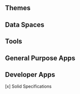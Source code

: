## Themes

## Data Spaces

## Tools

## General Purpose Apps

## Developer Apps

[x] Solid Specifications

